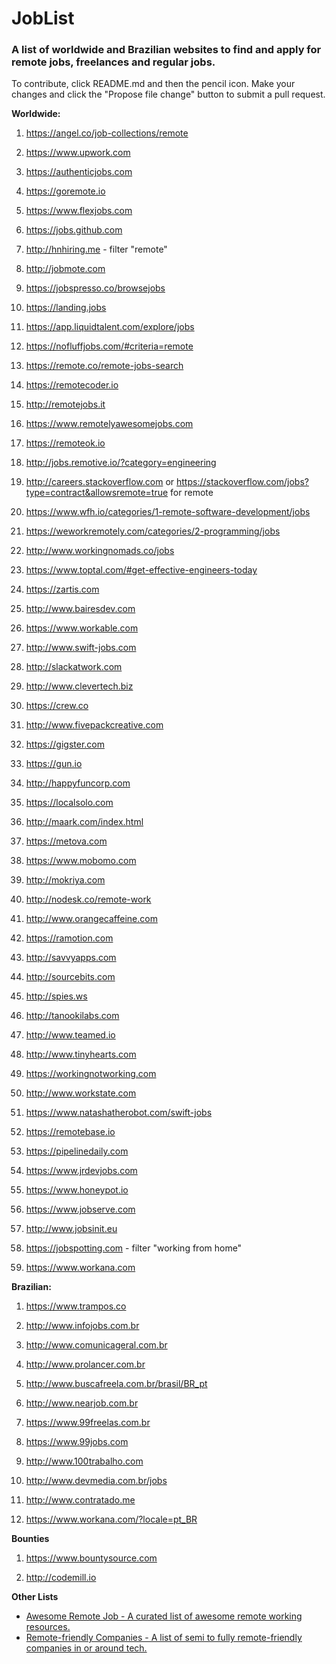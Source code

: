# JobList
### A list of worldwide and Brazilian websites to find and apply for remote jobs, freelances and regular jobs.

To contribute, click README.md and then the pencil icon. Make your changes and click the "Propose file change" button to submit a pull request.

**Worldwide:**

1. https://angel.co/job-collections/remote

1. https://www.upwork.com

1. https://authenticjobs.com

1. https://goremote.io

1. https://www.flexjobs.com

1. https://jobs.github.com

1. http://hnhiring.me - filter "remote"

1. http://jobmote.com

1. https://jobspresso.co/browsejobs

1. https://landing.jobs

1. https://app.liquidtalent.com/explore/jobs

1. https://nofluffjobs.com/#criteria=remote

1. https://remote.co/remote-jobs-search

1. https://remotecoder.io

1. http://remotejobs.it

1. https://www.remotelyawesomejobs.com

1. https://remoteok.io

1. http://jobs.remotive.io/?category=engineering

1. http://careers.stackoverflow.com or https://stackoverflow.com/jobs?type=contract&allowsremote=true for remote

1. https://www.wfh.io/categories/1-remote-software-development/jobs

1. https://weworkremotely.com/categories/2-programming/jobs

1. http://www.workingnomads.co/jobs

1. https://www.toptal.com/#get-effective-engineers-today

1. https://zartis.com

1. http://www.bairesdev.com

1. https://www.workable.com

1. http://www.swift-jobs.com

1. http://slackatwork.com

1. http://www.clevertech.biz

1. https://crew.co

1. http://www.fivepackcreative.com

1. https://gigster.com

1. https://gun.io

1. http://happyfuncorp.com

1. https://localsolo.com

1. http://maark.com/index.html

1. https://metova.com

1. https://www.mobomo.com

1. http://mokriya.com

1. http://nodesk.co/remote-work

1. http://www.orangecaffeine.com

1. https://ramotion.com

1. http://savvyapps.com

1. http://sourcebits.com

1. http://spies.ws

1. http://tanookilabs.com

1. http://www.teamed.io

1. http://www.tinyhearts.com

1. https://workingnotworking.com

1. http://www.workstate.com

1. https://www.natashatherobot.com/swift-jobs

1. https://remotebase.io

1. https://pipelinedaily.com

1. https://www.jrdevjobs.com

1. https://www.honeypot.io

1. https://www.jobserve.com

1. http://www.jobsinit.eu

1. https://jobspotting.com -  filter "working from home" 

1. https://www.workana.com


**Brazilian:**

1. https://www.trampos.co

1. http://www.infojobs.com.br

1. http://www.comunicageral.com.br

1. http://www.prolancer.com.br

1. http://www.buscafreela.com.br/brasil/BR_pt

1. http://www.nearjob.com.br

1. https://www.99freelas.com.br

1. https://www.99jobs.com

1. http://www.100trabalho.com

1. http://www.devmedia.com.br/jobs

1. http://www.contratado.me

1. https://www.workana.com/?locale=pt_BR

**Bounties**

1. https://www.bountysource.com

1. http://codemill.io

**Other Lists**

- [Awesome Remote Job - A curated list of awesome remote working resources.](https://github.com/lukasz-madon/awesome-remote-job)
- [Remote-friendly Companies - A list of semi to fully remote-friendly companies in or around tech.](https://github.com/jessicard/remote-jobs)

